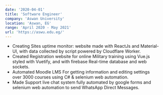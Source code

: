 ```yaml
---
date: '2020-04-01'
title: 'Software Engineer'
company: 'Aswan University'
location: 'Aswan, EG'
range: 'April 2020 - May 2021'
url: 'https://aswu.edu.eg/'
---
```


- Creating Sites uptime monitor: website made with ReactJs and Material-UI, with data collected by script powered by Cloudflare Worker.
- Created Registration website for online Military training using Vue.js styled with Vuetify, and with firebase Real-time database and web sockets.
- Automated Moodle LMS For getting information and editing settings over 3000 courses using C# & selenium web automation.
- Made Support live chat system fully automated by google forms and selenium web automation to send WhatsApp Direct Messages.
